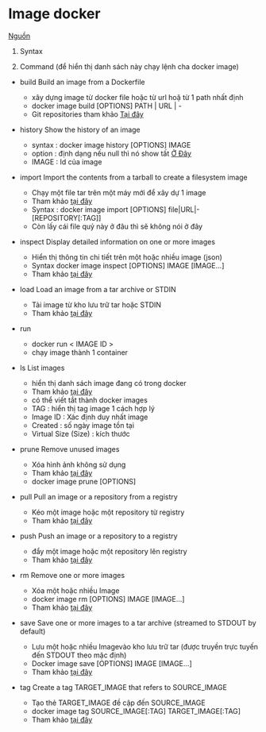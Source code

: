 # Image docker
[Nguồn](https://docs.docker.com/engine/reference/commandline/image/)
1. Syntax
  
2. Command (để hiển thị danh sách này chạy lệnh cha docker image)
  - build       Build an image from a Dockerfile 

    - xây dựng image từ docker file hoặc từ url hoặ từ 1 path nhất định
    - docker image build [OPTIONS] PATH | URL | -
    - Git repositories tham khảo [Tại đây](https://docs.docker.com/engine/reference/commandline/build/#git-repositories)
    
  - history     Show the history of an image
  
    - syntax : docker image history [OPTIONS] IMAGE
    - option : định dạng nếu null thì nó show tất [Ở Đây](https://docs.docker.com/engine/reference/commandline/image_history/#options)
    - IMAGE  : Id của image

  - import      Import the contents from a tarball to create a filesystem image

    - Chạy một file tar trên một máy mới để xây dự 1 image
    - Tham khảo [tại đây](https://docs.docker.com/engine/reference/commandline/image_import/)
    - Syntax : docker image import [OPTIONS] file|URL|- [REPOSITORY[:TAG]]
    - Còn lấy cái file quỷ này ở đâu thì sẽ không nói ở đây

  - inspect     Display detailed information on one or more images

    - Hiển thị thông tin chi tiết trên một hoặc nhiều image (json)
    - Syntax docker image inspect [OPTIONS] IMAGE [IMAGE...]
    - Tham khảo [tại đây](https://docs.docker.com/engine/reference/commandline/image_inspect/)

  - load        Load an image from a tar archive or STDIN

    - Tải image từ kho lưu trữ tar hoặc STDIN
    - Tham khảo [tại đây](https://docs.docker.com/engine/reference/commandline/image_load/)

  - run 
    
    - docker run < IMAGE ID >
    - chạy image thành 1 container

  - ls          List images

    - hiển thị danh sách image đang có trong docker
    - Tham khảo [tại đây](https://docs.docker.com/engine/reference/commandline/image_ls/)
    - có thể viết tắt thành docker images
    - TAG : hiển thị tag image 1 cách hợp lý
    - Image ID : Xác định duy nhất image
    - Created  : số ngày image  tồn tại
    - Virtual Size (Size) : kích thước 
  
  - prune       Remove unused images

    - Xóa hình ảnh không sử dụng
    - Tham khảo [tại đây](https://docs.docker.com/engine/reference/commandline/image_prune/)
    - docker image prune [OPTIONS]

  - pull        Pull an image or a repository from a registry

    - Kéo một image hoặc một repository từ registry
    - Tham khảo [tại đây](https://docs.docker.com/engine/reference/commandline/image_pull/)

  - push        Push an image or a repository to a registry

    - đẩy một image hoặc một repository lên registry
    - Tham khảo [tại đây](https://docs.docker.com/engine/reference/commandline/image_push/)

  - rm          Remove one or more images

    - Xóa một hoặc nhiều Image
    - docker image rm [OPTIONS] IMAGE [IMAGE...]
    - Tham khảo [tại đây](https://docs.docker.com/engine/reference/commandline/image_rm/)

  - save        Save one or more images to a tar archive (streamed to STDOUT by default)

    - Lưu một hoặc nhiều Imagevào kho lưu trữ tar (được truyền trực tuyến đến STDOUT theo mặc định)
    - Docker image save [OPTIONS] IMAGE [IMAGE...]
    - Tham khảo [tại đây](https://docs.docker.com/engine/reference/commandline/image_save/)
    
  - tag         Create a tag TARGET_IMAGE that refers to SOURCE_IMAGE

    - Tạo thẻ TARGET_IMAGE đề cập đến SOURCE_IMAGE
    - docker image tag SOURCE_IMAGE[:TAG] TARGET_IMAGE[:TAG]
    - Tham khảo [tại đây](https://docs.docker.com/engine/reference/commandline/image_tag/)